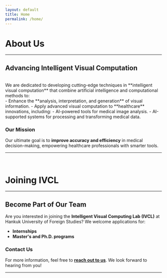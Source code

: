 ```yaml
---
layout: default
title: Home
permalink: /home/
---
```

<!---->
<!--# About Us-->
<!------->
<!---->
<!--## **We strive to excel in developing intelligent visual computation techniques**, combining artificial intelligence and computational methods to:-->
<!---->
<!--- Enhance the **analysis, interpretation, and generation** of visual information.-->
<!--- Apply intelligent visual computation to **healthcare**, including:-->
<!--   - AI-powered medical image analysis aids.-->
<!--   - AI-supported medical data processing and transformation.-->
<!---->
<!--### Our ultimate goal is to **improve accuracy and efficiency** in medical decision-making.-->
<!---->
<!------->
<!---->
<!--<br>-->
<!--# Joining IVCL-->
<!------->
<!---->
<!--## Interested in joining the **Intelligent Visual Computing Lab (IVCL)** at Hankuk University of Foreign Studies as an **intern** or pursuing a **Master's/Ph.D.**?-->
<!---->
<!--Feel free to **[contact us](mailto:bkim@hufs.ac.kr)** for more information!-->
<!---->
<!------->
<!---->

<!------->
<!--layout: default-->
<!--title: Home-->
<!--permalink: /home/-->
<!------->

# About Us
---

## **Advancing Intelligent Visual Computation**
<br>
We are dedicated to developing cutting-edge techniques in **intelligent visual computation** that combine artificial intelligence and computational methods to:
<br>
- Enhance the **analysis, interpretation, and generation** of visual information.
- Apply advanced visual computation to **healthcare** innovations, including:
  - AI-powered tools for medical image analysis.
  - AI-supported systems for processing and transforming medical data.

### **Our Mission**
Our ultimate goal is to **improve accuracy and efficiency** in medical decision-making, empowering healthcare professionals with smarter tools.

---
<br>

# Joining IVCL
---

## **Become Part of Our Team**

Are you interested in joining the **Intelligent Visual Computing Lab (IVCL)** at Hankuk University of Foreign Studies? We welcome applications for:

- **Internships**
- **Master's and Ph.D. programs**

### **Contact Us**
For more information, feel free to **[reach out to us](mailto:bkim@hufs.ac.kr)**. We look forward to hearing from you!

---
